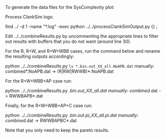 To generate the data files for the SysComplexity plot:

Process ClankSim logs:

find ../ -d 1 -name "*.log" -exec python ../../processClankSimOutput.py {} \;

Edit ../../combineResults.py by uncommenting the appropriate lines to filter out results with buffers that you do not want (around line 30).

For the R, R+W, and R+W+WBB cases, run the command below and rename the resulting outputs accordingly:

python ../../combineResults.py `ls *.bin.out_XX_all.NoAPB.dat`
manually: combined*.NoAPB.dat -> (R|RW|RWWB)*.NoAPB.dat

For the R+W+WBB+AP case run:

python ../../combineResults.py *.bin.out_XX_all.dat
manually: combined*.dat -> RWWBAPB*.dat

Finally, for the R+W+WBB+AP+C case run:

python ../../combineResults.py *.bin.out.pi_XX_all.pi.dat
manually: combined*.dat -> RWWBAPBC*.dat

Note that you only need to keep the pareto results.
